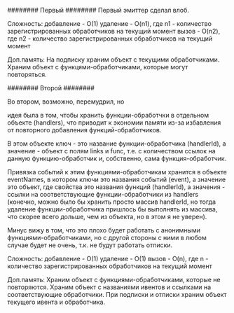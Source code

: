 ########  Первый ########
Первый эмиттер сделал влоб.

Сложность:
    добавление - O(1)
    удаление - O(n1), где n1 - количество зарегистрированных обработчиков на текущий момент
    вызов - O(n2), где n2 - количество зарегистрированных обработчиков на текущий момент

Доп.память:
    На подписку храним объект с текущими обработчиками.
    Храним объект с функцями-обработчиками, которые могут повторяться.


########  Второй ########

Во втором, возможно, перемудрил, но

идея была в том, чтобы хранить функции-обработчки в отдельном объекте (handlers),
что приводит к экономии памяти из-за избавления от повторного добавления функций-обработчиков.

В этом объекте ключ - это название функции-обработчика (handlerId), а значение - объект с полям links и func,
т.е. с количеством ссылок на данную функцию-обработчик и, собственно, сама функция-обработчик.

Привязка событий к этим функциями-обработчикам хранится в объекте eventNames,
в котором ключи это названия событий (event), а значение это объект, где свойства это
названия функций (handlerId), а значения - ссылки на соответствующие функции-обработчики из
handlers (конечно, можно было бы хранить просто массив handlerId, но тогда удаление
функции-обработчика пришлось бы выполнять из массива, что скорее всего дольше, чем из объекта,
но в этом я не уверен).

Минус вижу в том, что это плохо будет работать с анонимными функциями-обработчиками, но
с другой стороны с ними в любом случае будет не очень, т.к. не будут работать отписки.

Сложность:
    добавление - O(1)
    удаление - O(1)
    вызов - O(n), где n - количество зарегистрированных обработчиков на текущий момент

Доп.память:
    Храним объект с функциями-обработчиками, которые не повторяются.
    Храним объект с названиями ивентов и ссылками на соответствующие обработчики.
    При подписки и отписки храним объект текущего ивента и обработчика.

